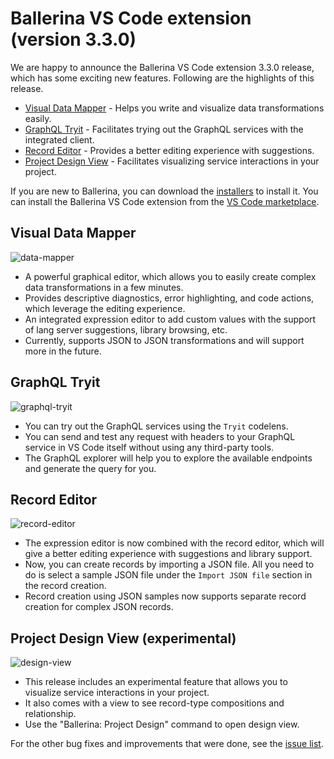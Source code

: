 # Ballerina VS Code extension (version 3.3.0) 

We are happy to announce the Ballerina VS Code extension 3.3.0 release, which has some exciting new features. Following are the highlights of this release.

- [Visual Data Mapper](#data-mapper) - Helps you write and visualize data transformations easily.
- [GraphQL Tryit](#integrated-graphql-tryit) - Facilitates trying out the GraphQL services with the integrated client.
- [Record Editor](#record-editor) - Provides a better editing experience with suggestions. 
- [Project Design View](#record-editor) - Facilitates visualizing service interactions in your project.

If you are new to Ballerina, you can download the [installers](/downloads/#swanlake) to install it. You can install the Ballerina VS Code extension from the [VS Code marketplace](https://marketplace.visualstudio.com/items?itemName=WSO2.ballerina). 

## Visual Data Mapper

![data-mapper](../../img/release-notes/data-mapper.gif)

- A powerful graphical editor, which allows you to easily create complex data transformations in a few minutes.
- Provides descriptive diagnostics, error highlighting, and code actions, which leverage the editing experience.
- An integrated expression editor to add custom values with the support of lang server suggestions, library browsing, etc.
- Currently, supports JSON to JSON transformations and will support more in the future.

## GraphQL Tryit
![graphql-tryit](../../img/release-notes/graphql-tryit.gif)

- You can try out the GraphQL services using the `Tryit` codelens.
- You can send and test any request with headers to your GraphQL service in VS Code itself without using any third-party tools.
- The GraphQL explorer will help you to explore the available endpoints and generate the query for you.

## Record Editor
![record-editor](../../img/release-notes/record-editor.gif)

- The expression editor is now combined with the record editor, which will give a better editing experience with suggestions and library support.
- Now, you can create records by importing a JSON file. All you need to do is select a sample JSON file under the `Import JSON file` section in the record creation.
- Record creation using JSON samples now supports separate record creation for complex JSON records. 

## Project Design View (experimental)
![design-view](../../img/release-notes/design-view.gif)

- This release includes an experimental feature that allows you to visualize service interactions in your project.
- It also comes with a view to see record-type compositions and relationship.
- Use the "Ballerina: Project Design" command to open design view.

For the other bug fixes and improvements that were done, see the [issue list](https://github.com/wso2/ballerina-plugin-vscode/issues?q=is%3Aissue+is%3Aclosed). 

